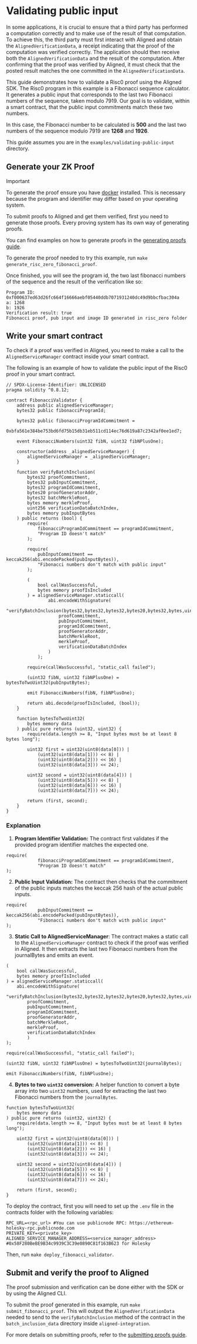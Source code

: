 # Validating public input

In some applications, it is crucial to ensure that a third party has performed a computation correctly and to make use of the result of that computation. To achieve this, the third party must first interact with Aligned and obtain the `AlignedVerificationData`, a receipt indicating that the proof of the computation was verified correctly. The application should then receive both the `AlignedVerificationData` and the result of the computation. After confirming that the proof was verified by Aligned, it must check that the posted result matches the one committed in the `AlignedVerificationData`.

This guide demonstrates how to validate a Risc0 proof using the Aligned SDK. The Risc0 program in this example is a Fibonacci sequence calculator. It generates a public input that corresponds to the last two Fibonacci numbers of the sequence, taken modulo 7919. Our goal is to validate, within a smart contract, that the public input commitments match these two numbers.

In this case, the Fibonacci number to be calculated is **500** and the last two numbers of the sequence modulo 7919 are **1268** and **1926**.

This guide assumes you are in the `examples/validating-public-input` directory.

## Generate your ZK Proof

> [!IMPORTANT]  
> To generate the proof ensure you have [docker](https://www.docker.com/get-started/) installed.
> This is necessary because the program and identifier may differ based on your operating system.

To submit proofs to Aligned and get them verified, first you need to generate those proofs. Every proving system has its own way of generating proofs.

You can find examples on how to generate proofs in the [generating proofs guide](4_generating_proofs.md).

To generate the proof needed to try this example, run `make generate_risc_zero_fibonacci_proof`.

Once finished, you will see the program id, the two last fibonacci numbers of the sequence and the result of the verification like so:

```
Program ID: 0xf000637ed63d26fc664f16666aebf05440ddb7071931240dc49d9bbcfbac304a
a: 1268
b: 1926
Verification result: true
Fibonacci proof, pub input and image ID generated in risc_zero folder
```

## Write your smart contract

To check if a proof was verified in Aligned, you need to make a call to the `AlignedServiceManager` contract inside your smart contract.

The following is an example of how to validate the public input of the Risc0 proof in your smart contract.

```solidity
// SPDX-License-Identifier: UNLICENSED
pragma solidity ^0.8.12;

contract FibonacciValidator {
    address public alignedServiceManager;
    bytes32 public fibonacciProgramId;

    bytes32 public fibonacciProgramIdCommitment =
        0xbfa561e384be753bd6fd75b15db31eb511cd114ec76d619a87c2342af0ee1ed7;

    event FibonacciNumbers(uint32 fibN, uint32 fibNPlusOne);

    constructor(address _alignedServiceManager) {
        alignedServiceManager = _alignedServiceManager;
    }

    function verifyBatchInclusion(
        bytes32 proofCommitment,
        bytes32 pubInputCommitment,
        bytes32 programIdCommitment,
        bytes20 proofGeneratorAddr,
        bytes32 batchMerkleRoot,
        bytes memory merkleProof,
        uint256 verificationDataBatchIndex,
        bytes memory pubInputBytes
    ) public returns (bool) {
        require(
            fibonacciProgramIdCommitment == programIdCommitment,
            "Program ID doesn't match"
        );

        require(
            pubInputCommitment == keccak256(abi.encodePacked(pubInputBytes)),
            "Fibonacci numbers don't match with public input"
        );

        (
            bool callWasSuccessful,
            bytes memory proofIsIncluded
        ) = alignedServiceManager.staticcall(
                abi.encodeWithSignature(
                    "verifyBatchInclusion(bytes32,bytes32,bytes32,bytes20,bytes32,bytes,uint256)",
                    proofCommitment,
                    pubInputCommitment,
                    programIdCommitment,
                    proofGeneratorAddr,
                    batchMerkleRoot,
                    merkleProof,
                    verificationDataBatchIndex
                )
            );

        require(callWasSuccessful, "static_call failed");

        (uint32 fibN, uint32 fibNPlusOne) = bytesToTwoUint32(pubInputBytes);

        emit FibonacciNumbers(fibN, fibNPlusOne);

        return abi.decode(proofIsIncluded, (bool));
    }

    function bytesToTwoUint32(
        bytes memory data
    ) public pure returns (uint32, uint32) {
        require(data.length >= 8, "Input bytes must be at least 8 bytes long");

        uint32 first = uint32(uint8(data[0])) |
            (uint32(uint8(data[1])) << 8) |
            (uint32(uint8(data[2])) << 16) |
            (uint32(uint8(data[3])) << 24);

        uint32 second = uint32(uint8(data[4])) |
            (uint32(uint8(data[5])) << 8) |
            (uint32(uint8(data[6])) << 16) |
            (uint32(uint8(data[7])) << 24);

        return (first, second);
    }
}
```

### Explanation

1. **Program Identifier Validation:** The contract first validates if the provided program identifier matches the expected one.

```solidity
require(
            fibonacciProgramIdCommitment == programIdCommitment,
            "Program ID doesn't match"
);
```

2. **Public Input Validation:** The contract then checks that the commitment of the public inputs matches the keccak 256 hash of the actual public inputs.

```solidity
require(
            pubInputCommitment == keccak256(abi.encodePacked(pubInputBytes)),
            "Fibonacci numbers don't match with public input"
);
```

3. **Static Call to AlignedServiceManager**: The contract makes a static call to the `AlignedServiceManager` contract to check if the proof was verified in Aligned. It then extracts the last two Fibonacci numbers from the journalBytes and emits an event.

```solidity
(
    bool callWasSuccessful,
    bytes memory proofIsIncluded
) = alignedServiceManager.staticcall(
    abi.encodeWithSignature(
        "verifyBatchInclusion(bytes32,bytes32,bytes32,bytes20,bytes32,bytes,uint256)",
        proofCommitment,
        pubInputCommitment,
        programIdCommitment,
        proofGeneratorAddr,
        batchMerkleRoot,
        merkleProof,
        verificationDataBatchIndex
        )
);

require(callWasSuccessful, "static_call failed");

(uint32 fibN, uint32 fibNPlusOne) = bytesToTwoUint32(journalBytes);

emit FibonacciNumbers(fibN, fibNPlusOne);
```

4. **Bytes to two `uint32` conversion:** A helper function to convert a byte array into two `uint32` numbers, used for extracting the last two Fibonacci numbers from the `journalBytes`.

```solidity
function bytesToTwoUint32(
    bytes memory data
) public pure returns (uint32, uint32) {
    require(data.length >= 8, "Input bytes must be at least 8 bytes long");

    uint32 first = uint32(uint8(data[0])) |
        (uint32(uint8(data[1])) << 8) |
        (uint32(uint8(data[2])) << 16) |
        (uint32(uint8(data[3])) << 24);

    uint32 second = uint32(uint8(data[4])) |
        (uint32(uint8(data[5])) << 8) |
        (uint32(uint8(data[6])) << 16) |
        (uint32(uint8(data[7])) << 24);

    return (first, second);
}
```

To deploy the contract, first you will need to set up the `.env` file in the contracts folder with the following variables:

```
RPC_URL=<rpc_url> #You can use publicnode RPC: https://ethereum-holesky-rpc.publicnode.com
PRIVATE_KEY=<private_key>
ALIGNED_SERVICE_MANAGER_ADDRESS=<service_manager_address> #0x58F280BeBE9B34c9939C3C39e0890C81f163B623 for Holesky
```

Then, run `make deploy_fibonacci_validator`.

## Submit and verify the proof to Aligned

The proof submission and verification can be done either with the SDK or by using the Aligned CLI.

To submit the proof generated in this example, run `make submit_fibonacci_proof`. This will output the `AlignedVerificationData` needed to send to the `verifyBatchInclusion` method of the contract in the `batch_inclusion_data` directory inside `aligned-integration`.

For more details on submitting proofs, refer to the [submitting proofs guide](0_submitting_proofs.md).
